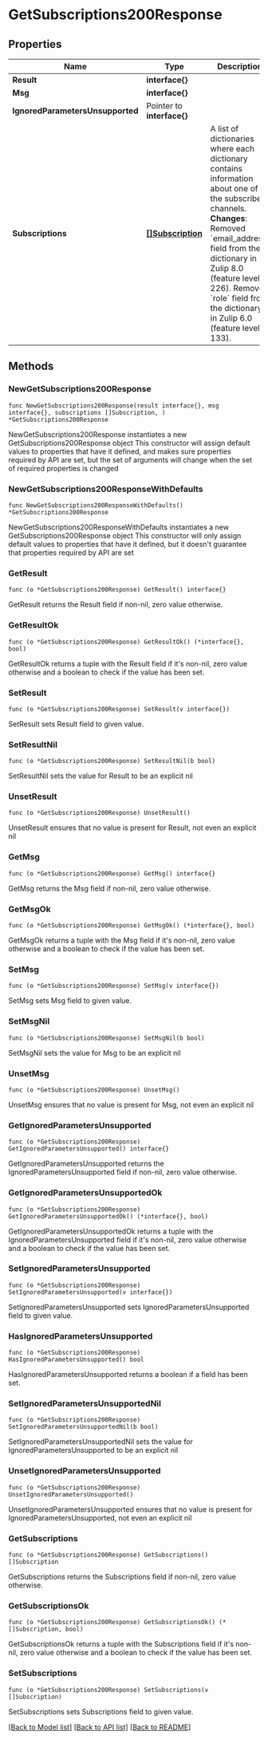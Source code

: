 # GetSubscriptions200Response

## Properties

Name | Type | Description | Notes
------------ | ------------- | ------------- | -------------
**Result** | **interface{}** |  | 
**Msg** | **interface{}** |  | 
**IgnoredParametersUnsupported** | Pointer to **interface{}** |  | [optional] 
**Subscriptions** | [**[]Subscription**](Subscription.md) | A list of dictionaries where each dictionary contains information about one of the subscribed channels.  **Changes**: Removed &#x60;email_address&#x60; field from the dictionary in Zulip 8.0 (feature level 226).  Removed &#x60;role&#x60; field from the dictionary in Zulip 6.0 (feature level 133).  | 

## Methods

### NewGetSubscriptions200Response

`func NewGetSubscriptions200Response(result interface{}, msg interface{}, subscriptions []Subscription, ) *GetSubscriptions200Response`

NewGetSubscriptions200Response instantiates a new GetSubscriptions200Response object
This constructor will assign default values to properties that have it defined,
and makes sure properties required by API are set, but the set of arguments
will change when the set of required properties is changed

### NewGetSubscriptions200ResponseWithDefaults

`func NewGetSubscriptions200ResponseWithDefaults() *GetSubscriptions200Response`

NewGetSubscriptions200ResponseWithDefaults instantiates a new GetSubscriptions200Response object
This constructor will only assign default values to properties that have it defined,
but it doesn't guarantee that properties required by API are set

### GetResult

`func (o *GetSubscriptions200Response) GetResult() interface{}`

GetResult returns the Result field if non-nil, zero value otherwise.

### GetResultOk

`func (o *GetSubscriptions200Response) GetResultOk() (*interface{}, bool)`

GetResultOk returns a tuple with the Result field if it's non-nil, zero value otherwise
and a boolean to check if the value has been set.

### SetResult

`func (o *GetSubscriptions200Response) SetResult(v interface{})`

SetResult sets Result field to given value.


### SetResultNil

`func (o *GetSubscriptions200Response) SetResultNil(b bool)`

 SetResultNil sets the value for Result to be an explicit nil

### UnsetResult
`func (o *GetSubscriptions200Response) UnsetResult()`

UnsetResult ensures that no value is present for Result, not even an explicit nil
### GetMsg

`func (o *GetSubscriptions200Response) GetMsg() interface{}`

GetMsg returns the Msg field if non-nil, zero value otherwise.

### GetMsgOk

`func (o *GetSubscriptions200Response) GetMsgOk() (*interface{}, bool)`

GetMsgOk returns a tuple with the Msg field if it's non-nil, zero value otherwise
and a boolean to check if the value has been set.

### SetMsg

`func (o *GetSubscriptions200Response) SetMsg(v interface{})`

SetMsg sets Msg field to given value.


### SetMsgNil

`func (o *GetSubscriptions200Response) SetMsgNil(b bool)`

 SetMsgNil sets the value for Msg to be an explicit nil

### UnsetMsg
`func (o *GetSubscriptions200Response) UnsetMsg()`

UnsetMsg ensures that no value is present for Msg, not even an explicit nil
### GetIgnoredParametersUnsupported

`func (o *GetSubscriptions200Response) GetIgnoredParametersUnsupported() interface{}`

GetIgnoredParametersUnsupported returns the IgnoredParametersUnsupported field if non-nil, zero value otherwise.

### GetIgnoredParametersUnsupportedOk

`func (o *GetSubscriptions200Response) GetIgnoredParametersUnsupportedOk() (*interface{}, bool)`

GetIgnoredParametersUnsupportedOk returns a tuple with the IgnoredParametersUnsupported field if it's non-nil, zero value otherwise
and a boolean to check if the value has been set.

### SetIgnoredParametersUnsupported

`func (o *GetSubscriptions200Response) SetIgnoredParametersUnsupported(v interface{})`

SetIgnoredParametersUnsupported sets IgnoredParametersUnsupported field to given value.

### HasIgnoredParametersUnsupported

`func (o *GetSubscriptions200Response) HasIgnoredParametersUnsupported() bool`

HasIgnoredParametersUnsupported returns a boolean if a field has been set.

### SetIgnoredParametersUnsupportedNil

`func (o *GetSubscriptions200Response) SetIgnoredParametersUnsupportedNil(b bool)`

 SetIgnoredParametersUnsupportedNil sets the value for IgnoredParametersUnsupported to be an explicit nil

### UnsetIgnoredParametersUnsupported
`func (o *GetSubscriptions200Response) UnsetIgnoredParametersUnsupported()`

UnsetIgnoredParametersUnsupported ensures that no value is present for IgnoredParametersUnsupported, not even an explicit nil
### GetSubscriptions

`func (o *GetSubscriptions200Response) GetSubscriptions() []Subscription`

GetSubscriptions returns the Subscriptions field if non-nil, zero value otherwise.

### GetSubscriptionsOk

`func (o *GetSubscriptions200Response) GetSubscriptionsOk() (*[]Subscription, bool)`

GetSubscriptionsOk returns a tuple with the Subscriptions field if it's non-nil, zero value otherwise
and a boolean to check if the value has been set.

### SetSubscriptions

`func (o *GetSubscriptions200Response) SetSubscriptions(v []Subscription)`

SetSubscriptions sets Subscriptions field to given value.



[[Back to Model list]](../README.md#documentation-for-models) [[Back to API list]](../README.md#documentation-for-api-endpoints) [[Back to README]](../README.md)


